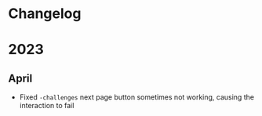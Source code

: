 # Changelog
# 2023

## April
- Fixed `-challenges` next page button sometimes not working, causing the interaction to fail
